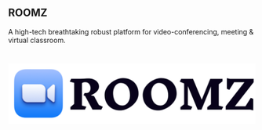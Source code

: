 ## **ROOMZ**

A high-tech breathtaking robust platform for video-conferencing, meeting & virtual classroom.

#
![Logo](https://github.com/CrossOriGenes/roomz/blob/main/src/assets/logo_dark.png)

